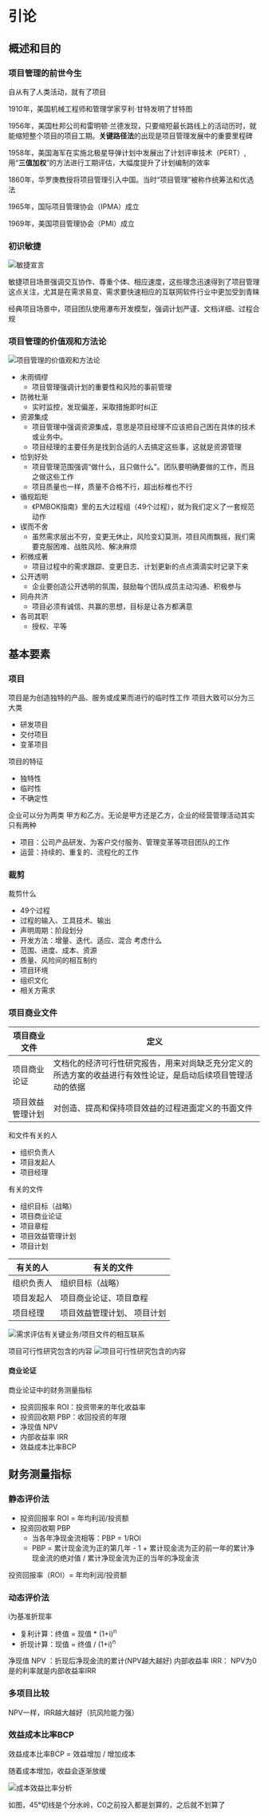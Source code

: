 # 引论
## 概述和目的

### 项目管理的前世今生
自从有了人类活动，就有了项目

1910年，美国机械工程师和管理学家亨利·甘特发明了甘特图

1956年，美国杜邦公司和雷明顿·兰德发现，只要缩短最长路线上的活动历时，就能缩短整个项目的项目工期。**关键路径法**的出现是项目管理发展中的重要里程碑

1958年，美国海军在实施北极星导弹计划中发展出了计划评审技术（PERT）,用“**三值加权**”的方法进行工期评估，大幅度提升了计划编制的效率

1860年，华罗庚教授将项目管理引入中国。当时“项目管理”被称作统筹法和优选法

1965年，国际项目管理协会（IPMA）成立

1969年，美国项目管理协会（PMI）成立

### 初识敏捷


![敏捷宣言](../img/1.jpg)

敏捷项目场景强调交互协作、尊重个体、相应速度，这些理念迅速得到了项目管理这点关注，尤其是在需求易变、需求要快速相应的互联网软件行业中更加受到青睐

经典项目场景中，项目团队使用瀑布开发模型，强调计划严谨、文档详细、过程合规

### 项目管理的价值观和方法论
![项目管理的价值观和方法论](../img/2.png)
* 未雨绸缪
  * 项目管理强调计划的重要性和风险的事前管理
* 防微杜渐
  * 实时监控，发现偏差，采取措施即时纠正
* 资源集成
  * 项目管理中强调资源集成，意思是项目经理不应该把自己困在具体的技术或业务中。
  * 项目经理的主要任务是找到合适的人去搞定这些事，这就是资源管理
* 恰到好处
  * 项目管理范围强调“做什么，且只做什么”。团队要明确要做的工作，而且之做这些工作
  * 项目质量也一样，质量不合格不行，超出标椎也不行
* 循规蹈矩
  * 《PMBOK指南》里的五大过程组（49个过程），就为我们定义了一套规范动作
* 锲而不舍
  * 虽然需求层出不穷，变更无休止，风险变幻莫测，项目风雨飘摇，我们需要克服困难、战胜风险、解决麻烦
* 积微成著
  * 项目过程中的需求跟踪、变更日志、计划更新的点点滴滴实时记录下来
* 公开透明
  * 企业要创造公开透明的氛围，鼓励每个团队成员主动沟通、积极参与
* 同舟共济
  * 项目必须有诚信、共赢的思想，目标是让各方都满意
* 各司其职
  * 授权、平等

## 基本要素
### 项目
项目是为创造独特的产品、服务或成果而进行的临时性工作
项目大致可以分为三大类
* 研发项目
* 交付项目
* 变革项目

项目的特征
* 独特性
* 临时性
* 不确定性

企业可以分为两类 甲方和乙方。无论是甲方还是乙方，企业的经营管理活动其实只有两种
* 项目：公司产品研发、为客户交付服务、管理变革等项目团队的工作
* 运营：持续的、重复的、流程化的工作


### 裁剪
裁剪什么
* 49个过程
* 过程的输入、工具技术、输出
* 声明周期：阶段划分
* 开发方法：增量、迭代、适应、混合
考虑什么
* 范围、进度、成本、资源
* 质量、风险间的相互制约
* 项目环境
* 组织文化
* 相关方需求  
### 项目商业文件
| 项目商业文件 | 定义
|--- |--- |
| 项目商业论证 | 文档化的经济可行性研究报告，用来对尚缺乏充分定义的所选方案的收益进行有效性论证，是启动后续项目管理活动的依据
| 项目效益管理计划 | 对创造、提高和保持项目效益的过程进面定义的书面文件

和文件有关的人
* 组织负责人
* 项目发起人
* 项目经理

有关的文件
* 组织目标（战略）
* 项目商业论证
* 项目章程
* 项目效益管理计划
* 项目计划

|有关的人  | 有关的文件
|--- |--- |
| 组织负责人| 组织目标（战略）|
| 项目发起人 | 项目商业论证、项目章程 |
| 项目经理 | 项目效益管理计划、 项目计划 |

![需求评估有关键业务/项目文件的相互联系](../img/3.jpg)

项目可行性研究包含的内容
![项目可行性研究包含的内容](../img/4.jpg)

#### 商业论证
商业论证中的财务测量指标
* 投资回报率 ROI：投资带来的年化收益率
* 投资回收期 PBP：收回投资的年限
* 净现值 NPV
* 内部收益率 IRR
* 效益成本比率BCP
## 财务测量指标
### 静态评价法
* 投资回报率 ROI = 年均利润/投资额
* 投资回收期 PBP
  * 当各年净现金流相等：PBP =  1/ROI
  * PBP = 累计现金流为正的第几年 - 1 + 累计现金流为正的前一年的累计净现金流的绝对值 / 累计净现金流为正的当年的净现金流
  
投资回报率（ROI）= 年均利润/投资额

 ### 动态评价法
 
i为基准折现率
 * 复利计算：终值 = 现值 * (1+i)<sup>n</sup>
 * 折现计算：现值 = 终值 / (1+i)<sup>n</sup>

净现值 NPV ：折现后净现金流的累计(NPV越大越好)
内部收益率 IRR： NPV为0是的利率就是内部收益率IRR

### 多项目比较
NPV一样，IRR越大越好（抗风险能力强）
### 效益成本比率BCP 
效益成本比率BCP = 效益增加 / 增加成本

随着成本增加，收益会逐渐放缓

![成本效益比率分析](../img/5.jpg)

如图，45°切线是个分水岭，C0之前投入都是划算的，之后就不划算了
